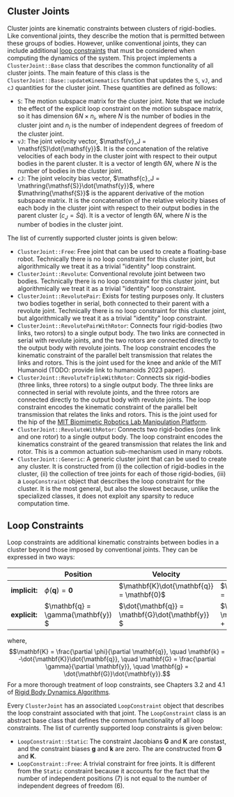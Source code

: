 ## Cluster Joints

Cluster joints are kinematic constraints between clusters of rigid-bodies.
Like conventional joints, they describe the motion that is permitted between these groups of bodies.
However, unlike conventional joints, they can include additional [loop constraints](#loop-constraints) that must be considered when computing the dynamics of the system.
This project implements a `ClusterJoint::Base` class that describes the common functionality of all cluster joints.
The main feature of this class is the `ClusterJoint::Base::updateKinematics` function that updates the `S`, `vJ`, and `cJ` quantities for the cluster joint.
These quantities are defined as follows:
- `S`: The motion subspace matrix for the cluster joint. Note that we include the effect of the explicit loop constraint on the motion subspace matrix, so it has dimension $6N \times n_i$, where $N$ is the number of bodies in the cluster joint and $n_i$ is the number of independent degrees of freedom of the cluster joint.
- `vJ`: The joint velocity vector, $\mathsf{v}_J = \mathsf{S}\dot{\mathsf{y}}$. It is the concatenation of the relative velocities of each body in the cluster joint with respect to their output bodies in the parent cluster. It is a vector of length $6N$, where $N$ is the number of bodies in the cluster joint.
- `cJ`: The joint velocity bias vector, $\mathsf{c}_J = \mathring{\mathsf{S}}\dot{\mathsf{y}}$, where $\mathring{\mathsf{S}}$ is the apparent derivative of the motion subspace matrix. It is the concatenation of the relative velocity biases of each body in the cluster joint with respect to their output bodies in the parent cluster ($c_J = \dot{S}\dot{q}$). It is a vector of length $6N$, where $N$ is the number of bodies in the cluster joint.

The list of currently supported cluster joints is given below:
- `ClusterJoint::Free`: Free joint that can be used to create a floating-base robot. Technically there is no loop constraint for this cluster joint, but algorithmically we treat it as a trivial "identity" loop constraint.
- `ClusterJoint::Revolute`: Conventional revolute joint between two bodies. Technically there is no loop constraint for this cluster joint, but algorithmically we treat it as a trivial "identity" loop constraint.
- `ClusterJoint::RevolutePair`: Exists for testing purposes only. It clusters two bodies together in serial, both connected to their parent with a revolute joint. Technically there is no loop constraint for this cluster joint, but algorithmically we treat it as a trivial "identity" loop constraint.
- `ClusterJoint::RevolutePairWithRotor`: Connects four rigid-bodies (two links, two rotors) to a single output body. The two links are connected in serial with revolute joints, and the two rotors are connected directly to the output body with revolute joints. The loop constraint encodes the kinematic constraint of the parallel belt transmission that relates the links and rotors. This is the joint used for the knee and ankle of the MIT Humanoid (TODO: provide link to humanoids 2023 paper).
- `ClusterJoint::RevoluteTripleWithRotor`: Connects six rigid-bodies (three links, three rotors) to a single output body. The three links are connected in serial with revolute joints, and the three rotors are connected directly to the output body with revolute joints. The loop constraint encodes the kinematic constraint of the parallel belt transmission that relates the links and rotors. This is the joint used for the hip of the [MIT Biomimetic Robotics Lab Manipulation Platform](https://ieeexplore.ieee.org/document/10160930).
- `ClusterJoint::RevoluteWithRotor`: Connects two rigid-bodies (one link and one rotor) to a single output body. The loop constraint encodes the kinematics constraint of the geared transmission that relates the link and rotor. This is a common actuation sub-mechanism used in many robots.
- `ClusterJoint::Generic`: A generic cluster joint that can be used to create any cluster. It is constructed from (i) the collection of rigid-bodies in the cluster, (ii) the collection of tree joints for each of those rigid-bodies, (iii) a `LoopConstraint` object that describes the loop constraint for the cluster. It is the most general, but also the slowest because, unlike the specialized classes, it does not exploit any sparsity to reduce computation time.

## Loop Constraints

Loop constraints are additional kinematic constraints between bodies in a cluster beyond those imposed by conventional joints. 
They can be expressed in two ways:

|          | Position | Velocity | Acceleration |
| -------- | ------- | -------- | ------------ |
| **implicit:** | $\phi(\mathbf{q}) = \mathbf{0}$ | $\mathbf{K}\dot{\mathbf{q}} = \mathbf{0}$ | $\mathbf{K}\ddot{\mathbf{q}} = \mathbf{k}$ |
| **explicit:** | $\mathbf{q} = \gamma(\mathbf{y}) $ | $\dot{\mathbf{q}} = \mathbf{G}\dot{\mathbf{y}} $ | $\ddot{\mathbf{q}} = \mathbf{G}\ddot{\mathbf{y}} + \mathbf{g}$ |

where,
$$\mathbf{K} = \frac{\partial \phi}{\partial \mathbf{q}}, \quad \mathbf{k} = -\dot{\mathbf{K}}\dot{\mathbf{q}}, \quad \mathbf{G} = \frac{\partial \gamma}{\partial \mathbf{y}}, \quad \mathbf{g} = \dot{\mathbf{G}}\dot{\mathbf{y}}.$$
For a more thorough treatment of loop constraints, see Chapters 3.2 and 4.1 of [Rigid Body Dynamics Algorithms](https://link.springer.com/book/10.1007/978-1-4899-7560-7).

Every `ClusterJoint` has an associated `LoopConstraint` object that describes the loop constraint associated with that joint.
The `LoopConstraint` class is an abstract base class that defines the common functionality of all loop constraints.
The list of currently supported loop constraints is given below:
- `LoopConstraint::Static`: The constraint Jacobians $\mathbf{G}$ and $\mathbf{K}$ are constast, and the constraint biases $\mathbf{g}$ and $\mathbf{k}$ are zero. The are constructed from $\mathbf{G}$ and $\mathbf{K}$.
- `LoopConstraint::Free`: A trivial constraint for free joints. It is different from the `Static` constraint because it accounts for the fact that the number of independent positions (7) is not equal to the number of independent degrees of freedom (6).
